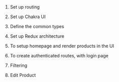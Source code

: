 ##

1. Set up routing
2. Set up Chakra UI
3. Define the common types
4. Set up Redux architecture

5. To setup homepage and render products in the UI
6. To create authenticated routes, with login page

7. Filtering
8. Edit Product
